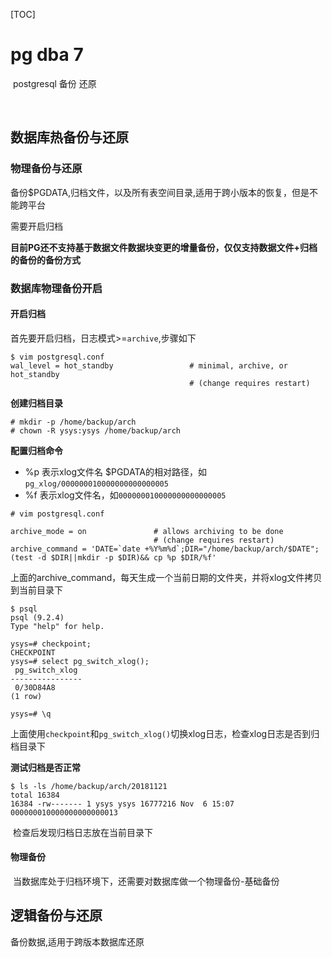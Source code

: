 [TOC]

# pg dba 7



​	postgresql 备份 还原

​	

## 数据库热备份与还原



### 物理备份与还原

备份$PGDATA,归档文件，以及所有表空间目录,适用于跨小版本的恢复，但是不能跨平台

需要开启归档

**目前PG还不支持基于数据文件数据块变更的增量备份，仅仅支持数据文件+归档的备份的备份方式**



### 数据库物理备份开启



#### 开启归档

首先要开启归档，日志模式>=`archive`,步骤如下

```
$ vim postgresql.conf
wal_level = hot_standby                 # minimal, archive, or hot_standby
                                        # (change requires restart)
```

**创建归档目录**

```
# mkdir -p /home/backup/arch
# chown -R ysys:ysys /home/backup/arch
```

**配置归档命令**

* %p 表示xlog文件名 $PGDATA的相对路径，如`pg_xlog/000000010000000000000005`
* %f 表示xlog文件名，如`000000010000000000000005`

```
# vim postgresql.conf

archive_mode = on               # allows archiving to be done
                                # (change requires restart)
archive_command = 'DATE=`date +%Y%m%d`;DIR="/home/backup/arch/$DATE";(test -d $DIR||mkdir -p $DIR)&& cp %p $DIR/%f'   
```

​	上面的archive_command，每天生成一个当前日期的文件夹，并将xlog文件拷贝到当前目录下

```
$ psql
psql (9.2.4)
Type "help" for help.

ysys=# checkpoint;
CHECKPOINT
ysys=# select pg_switch_xlog();
 pg_switch_xlog 
----------------
 0/30D84A8
(1 row)

ysys=# \q
```

​	上面使用`checkpoint`和`pg_switch_xlog()`切换xlog日志，检查xlog日志是否到归档目录下

**测试归档是否正常**

```
$ ls -ls /home/backup/arch/20181121
total 16384
16384 -rw------- 1 ysys ysys 16777216 Nov  6 15:07 000000010000000000000013
```

​	检查后发现归档日志放在当前目录下



#### 物理备份

​	当数据库处于归档环境下，还需要对数据库做一个物理备份-基础备份

















## 逻辑备份与还原

 备份数据,适用于跨版本数据库还原



